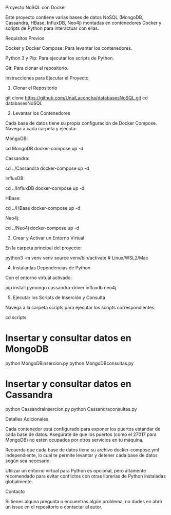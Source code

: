 Proyecto NoSQL con Docker

Este proyecto contiene varias bases de datos NoSQL (MongoDB, Cassandra, HBase, InfluxDB, Neo4j) montadas en contenedores Docker y scripts de Python para interactuar con ellas.

Requisitos Previos

Docker y Docker Compose: Para levantar los contenedores.

Python 3 y Pip: Para ejecutar los scripts de Python.

Git: Para clonar el repositorio.

Instrucciones para Ejecutar el Proyecto

1. Clonar el Repositorio

git clone https://github.com/UnaiLaconcha/databasesNoSQL.git
cd databasesNoSQL

2. Levantar los Contenedores

Cada base de datos tiene su propia configuración de Docker Compose. Navega a cada carpeta y ejecuta:

MongoDB:

cd MongoDB
docker-compose up -d

Cassandra:

cd ../Cassandra
docker-compose up -d

InfluxDB:

cd ../InfluxDB
docker-compose up -d

HBase:

cd ../HBase
docker-compose up -d

Neo4j:

cd ../Neo4j
docker-compose up -d

3. Crear y Activar un Entorno Virtual

En la carpeta principal del proyecto:

python3 -m venv venv
source venv/bin/activate  # Linux/WSL2/Mac

4. Instalar las Dependencias de Python

Con el entorno virtual activado:

pip install pymongo cassandra-driver influxdb neo4j

5. Ejecutar los Scripts de Inserción y Consulta

Navega a la carpeta scripts para ejecutar los scripts correspondientes:

cd scripts

# Insertar y consultar datos en MongoDB
python MongoDBinsercion.py
python MongoDBconsultas.py

# Insertar y consultar datos en Cassandra
python Cassandrainsercion.py
python Cassandraconsultas.py

Detalles Adicionales

Cada contenedor está configurado para exponer los puertos estándar de cada base de datos. Asegúrate de que los puertos (como el 27017 para MongoDB) no estén ocupados por otros servicios en tu máquina.

Recuerda que cada base de datos tiene su archivo docker-compose.yml independiente, lo cual te permite levantar y detener cada base de datos según sea necesario.

Utilizar un entorno virtual para Python es opcional, pero altamente recomendado para evitar conflictos con otras librerías de Python instaladas globalmente.

Contacto

Si tienes alguna pregunta o encuentras algún problema, no dudes en abrir un issue en el repositorio o contactar al autor.

